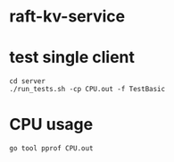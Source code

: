 # raft-kv-service

# test single client
```
cd server
./run_tests.sh -cp CPU.out -f TestBasic
```

# CPU usage
```
go tool pprof CPU.out
```